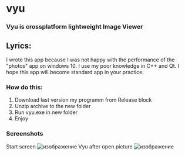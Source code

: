 # vyu
### Vyu is crossplatform lightweight Image Viewer

## Lyrics:
I wrote this app because I was not happy with the performance of the "photos" app on windows 10. I use my poor knowledge in C++ and Qt.
I hope this app will become standard app in your practice.

### How do this:
1. Download last version my programm from Release block
2. Unzip archive to the new folder
3. Run vyu.exe in new folder
4. Enjoy

### Screenshots
Start screen
![изображение](https://user-images.githubusercontent.com/35633190/114293702-e3aad280-9aa0-11eb-82a2-7f2087fffb75.png)
Vyu after open picture
![изображение](https://user-images.githubusercontent.com/35633190/114293716-f7eecf80-9aa0-11eb-8c68-676ddbf13be8.png)
